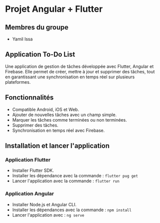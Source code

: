 # Projet Angular + Flutter

## Membres du groupe 
- Yamil Issa

## Application To-Do List
Une application de gestion de tâches développée avec Flutter, Angular et Firebase. Elle permet de créer, mettre à jour et supprimer des tâches, tout en garantissant une synchronisation en temps réel sur plusieurs plateformes.

## Fonctionnalités
- Compatible Android, iOS et Web.
- Ajouter de nouvelles tâches avec un champ simple.
- Marquer les tâches comme terminées ou non terminées.
- Supprimer des tâches.
- Synchronisation en temps réel avec Firebase.

## Installation et lancer l'application 
### Application Flutter
- Installer Flutter SDK.
- Installer les dépendance avec la commande : `flutter pug get`
- Lancer l'application avec la commande : `flutter run`

### Application Angular
- Installer Node.js et Angular CLI.
- Installer les dépendances avec la commande : `npm install`
- Lancer l'application avec : `ng serve`
